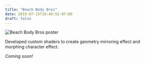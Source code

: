 ```yaml
---
title: "Beach Body Bros"
date: 2019-07-15T10:49:51-07:00
draft: false
---
```

![Beach Body Bros poster](../../images/beach-body-bros/poster.jpg)

Developed custom shaders to create geometry mirroring effect and morphing character effect.

*Coming soon!*